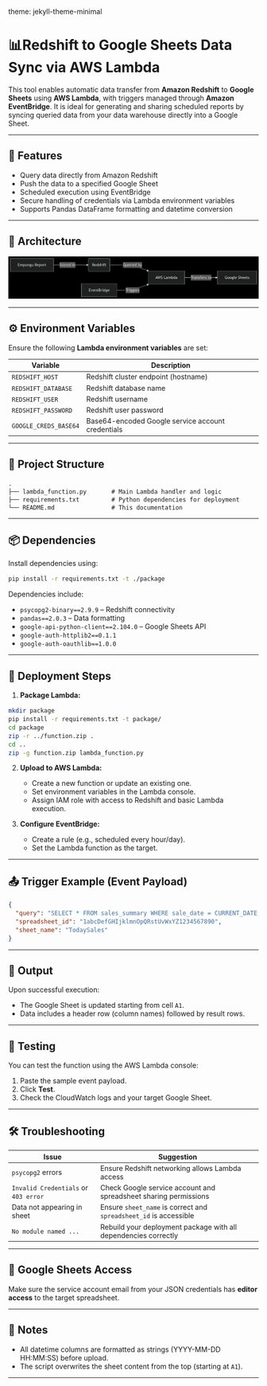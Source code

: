 theme: jekyll-theme-minimal
# 📊Redshift to Google Sheets Data Sync via AWS Lambda

This tool enables automatic data transfer from **Amazon Redshift** to **Google Sheets** using **AWS Lambda**, with triggers managed through **Amazon EventBridge**. It is ideal for generating and sharing scheduled reports by syncing queried data from your data warehouse directly into a Google Sheet.

---

## 📌 Features

- Query data directly from Amazon Redshift  
- Push the data to a specified Google Sheet  
- Scheduled execution using EventBridge  
- Secure handling of credentials via Lambda environment variables  
- Supports Pandas DataFrame formatting and datetime conversion  

---

## 📐 Architecture

![Architecture](img/structure.png)


---

## ⚙️ Environment Variables

Ensure the following **Lambda environment variables** are set:

| Variable              | Description                              |
|-----------------------|------------------------------------------|
| `REDSHIFT_HOST`       | Redshift cluster endpoint (hostname)     |
| `REDSHIFT_DATABASE`   | Redshift database name                   |
| `REDSHIFT_USER`       | Redshift username                        |
| `REDSHIFT_PASSWORD`   | Redshift user password                   |
| `GOOGLE_CREDS_BASE64` | Base64-encoded Google service account credentials |

---

## 📁 Project Structure

```
.
├── lambda_function.py       # Main Lambda handler and logic
├── requirements.txt         # Python dependencies for deployment
└── README.md                # This documentation
```

---

## 📦 Dependencies

Install dependencies using:

```bash
pip install -r requirements.txt -t ./package
```

Dependencies include:

- `psycopg2-binary==2.9.9` – Redshift connectivity  
- `pandas==2.0.3` – Data formatting  
- `google-api-python-client==2.104.0` – Google Sheets API  
- `google-auth-httplib2==0.1.1`  
- `google-auth-oauthlib==1.0.0`  

---

## 🚀 Deployment Steps

1. **Package Lambda:**

```bash
mkdir package
pip install -r requirements.txt -t package/
cd package
zip -r ../function.zip .
cd ..
zip -g function.zip lambda_function.py
```

2. **Upload to AWS Lambda:**
   - Create a new function or update an existing one.
   - Set environment variables in the Lambda console.
   - Assign IAM role with access to Redshift and basic Lambda execution.

3. **Configure EventBridge:**
   - Create a rule (e.g., scheduled every hour/day).
   - Set the Lambda function as the target.

---

## 📤 Trigger Example (Event Payload)

```json
{
  "query": "SELECT * FROM sales_summary WHERE sale_date = CURRENT_DATE;",
  "spreadsheet_id": "1abcDefGHIjklmnOpQRstUvWxYZ1234567890",
  "sheet_name": "TodaySales"
}
```

---

## 📄 Output

Upon successful execution:
- The Google Sheet is updated starting from cell `A1`.
- Data includes a header row (column names) followed by result rows.

---

## 🧪 Testing

You can test the function using the AWS Lambda console:
1. Paste the sample event payload.
2. Click **Test**.
3. Check the CloudWatch logs and your target Google Sheet.

---

## 🛠 Troubleshooting

| Issue                                 | Suggestion                                                             |
|--------------------------------------|------------------------------------------------------------------------|
| `psycopg2` errors                     | Ensure Redshift networking allows Lambda access                        |
| `Invalid Credentials` or `403 error` | Check Google service account and spreadsheet sharing permissions       |
| Data not appearing in sheet          | Ensure `sheet_name` is correct and `spreadsheet_id` is accessible      |
| `No module named ...`                | Rebuild your deployment package with all dependencies correctly        |

---

## 🔐 Google Sheets Access

Make sure the service account email from your JSON credentials has **editor access** to the target spreadsheet.

---

## 📘 Notes

- All datetime columns are formatted as strings (YYYY-MM-DD HH:MM:SS) before upload.
- The script overwrites the sheet content from the top (starting at `A1`).

---
